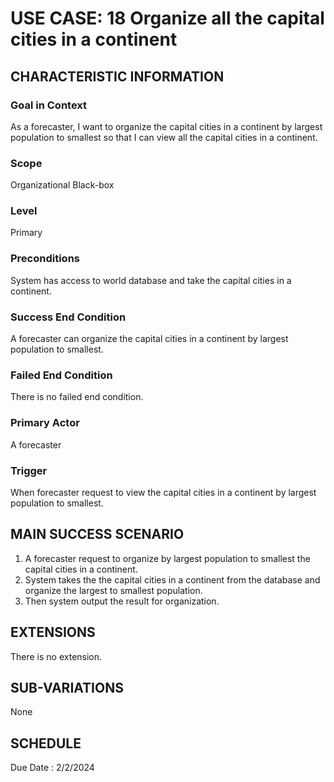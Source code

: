 # USE CASE: 18 Organize all the capital cities in a continent
## CHARACTERISTIC INFORMATION

### Goal in Context

As a forecaster, I want to organize the capital cities in a continent by largest population to smallest so that I can view all the capital cities in a continent.
### Scope

Organizational Black-box

### Level

Primary

### Preconditions

System has access to world database and take the capital cities in a continent.

### Success End Condition

A forecaster can organize the capital cities in a continent by largest population to smallest.

### Failed End Condition

There is no failed end condition.
### Primary Actor

A forecaster

### Trigger

When forecaster request to view the capital cities in a continent by largest population to smallest.

## MAIN SUCCESS SCENARIO

1.  A forecaster request to organize by largest population to smallest the capital cities in a continent.
2.  System takes the the capital cities in a continent from the database and organize the largest to smallest population.
3.  Then system output the result for organization.

## EXTENSIONS

There is no extension.

## SUB-VARIATIONS

None

## SCHEDULE

Due Date : 2/2/2024
